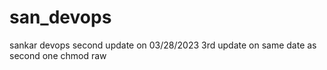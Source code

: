 # san_devops
sankar devops
second update on 03/28/2023
3rd update on same date as second one
chmod
raw

















